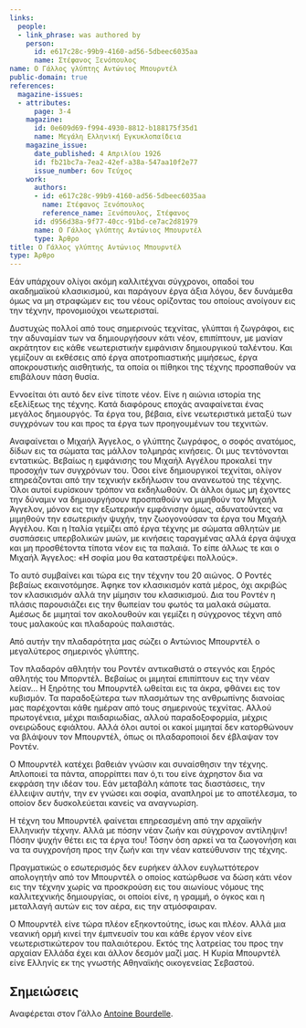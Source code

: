 ```yaml
---
links:
  people:
  - link_phrase: was authored by
    person:
      id: e617c28c-99b9-4160-ad56-5dbeec6035aa
      name: Στέφανος Ξενόπουλος
name: Ο Γάλλος γλύπτης Αντώνιος Μπουρντέλ
public-domain: true
references:
  magazine-issues:
  - attributes:
      page: 3-4
    magazine:
      id: 0e609d69-f994-4930-8812-b188175f35d1
      name: Μεγάλη Ελληνική Εγκυκλοπαίδεια
    magazine_issue:
      date_published: 4 Απριλίου 1926
      id: fb21bc7a-7ea2-42ef-a38a-547aa10f2e77
      issue_number: 6ον Τεύχος
    work:
      authors:
      - id: e617c28c-99b9-4160-ad56-5dbeec6035aa
        name: Στέφανος Ξενόπουλος
        reference_name: Ξενόπουλος, Στέφανος
      id: d956d38a-9f77-40cc-91bd-ce7ac2d81979
      name: Ο Γάλλος γλύπτης Αντώνιος Μπουρντέλ
      type: Άρθρο
title: Ο Γάλλος γλύπτης Αντώνιος Μπουρντέλ
type: Άρθρο
---
```


<main class="content" itemprop="text">
<p>Εάν υπάρχουν ολίγοι ακόμη καλλιτέχναι σύγχρονοι, οπαδοί του ακαδημαϊκού κλασικισμού, και παράγουν έργα άξια λόγου, δεν
δυνάμεθα όμως να μη στραφώμεν εις του νέους ορίζοντας του οποίους ανοίγουν εις την τέχνην, προνομιούχοι νεωτερισταί.</p>

<p>Δυστυχώς πολλοί από τους σημερινούς τεχνίτας, γλύπται ή ζωγράφοι, εις την αδυναμίαν των να δημιουργήσουν κάτι νέον,
επιπίπτουν, με μανίαν ακράτητον εις κάθε νεωτεριστικήν εμφάνισιν δημιουργικού ταλέντου. Και γεμίζουν αι εκθέσεις από
έργα αποτροπιαστικής μιμήσεως, έργα αποκρουστικής αισθητικής, τα οποία οι πίθηκοι της τέχνης προσπαθούν να επιβάλουν
πάση θυσία.</p>

<p>Εννοείται ότι αυτό δεν είνε τίποτε νέον. Είνε η αιώνια ιστορία της εξελίξεως της τέχνης. Κατά διαφόρους εποχάς
αναφαίνεται ένας μεγάλος δημιουργός. Τα έργα του, βέβαια, είνε νεωτεριστικά μεταξύ των συγχρόνων του και προς τα έργα
των προηγουμένων του τεχνιτών.</p>

<p>Αναφαίνεται ο Μιχαήλ Άγγελος, ο γλύπτης ζωγράφος, ο σοφός ανατόμος, δίδων εις τα σώματα τας μάλλον τολμηράς κινήσεις. Οι
μυς τεντόνονται εντατικώς. Βεβαίως η εμφάνισης του Μιχαήλ Αγγέλου προκαλεί την προσοχήν των συγχρόνων του. Όσοι είνε
δημιουργικοί τεχνίται, ολίγον επηρεάζονται από την τεχνικήν εκδήλωσιν του ανανεωτού της τέχνης. Όλοι αυτοί ευρίσκουν
τρόπον να εκδηλωθούν. Οι άλλοι όμως μη έχοντες την δύναμιν να δημιουργήσουν προσπαθούν να μιμηθούν τον Μιχαήλ Άγγελον,
μόνον εις την εξωτερικήν εμφάνισην όμως, αδυνατούντες να μιμηθούν την εσωτερικήν ψυχήν, την ζωογονούσαν τα έργα του
Μιχαήλ Αγγέλου. Και η Ιταλία γεμίζει από έργα τέχνης με σώματα αθλητών με συσπάσεις υπερβολικών μυών, με κινήσεις
ταραγμένας αλλά έργα άψυχα και μη προσθέτοντα τίποτα νέον εις τα παλαιά. Το είπε άλλως τε και ο Μιχαήλ Άγγελος: «Η σοφία
μου θα καταστρέψει πολλούς».</p>

<p>Το αυτό συμβαίνει και τώρα εις την τέχνην του 20 αιώνος. Ο Ροντές βεβαίως εκαινοτόμησε. Άφηκε τον κλασικισμόν κατά
μέρος, όχι ακριβώς τον κλασικισμόν αλλά την μίμησιν του κλασικισμού. Δια του Ροντέν η πλάσις παρουσιάζει εις την θωπείαν
του φωτός τα μαλακά σώματα. Αμέσως δε μιμηταί τον ακολουθούν και γεμίζει η σύγχρονος τέχνη από τους μαλακούς και
πλαδαρούς παλαιστάς.</p>

<p>Από αυτήν την πλαδαρότητα μας σώζει ο Αντώνιος Μπουρντέλ ο μεγαλύτερος σημερινός γλύπτης.</p>

<p>Τον πλαδαρόν αθλητήν του Ροντέν αντικαθιστά ο στεγνός και ξηρός αθλητής του Μπορντέλ. Βεβαίως οι μιμηταί επιπίπτουν εις
την νέαν λείαν... Η ξηρότης του Μπουρντέλ ωθείται εις τα άκρα, φθάνει εις τον κυβισμόν. Τα παραδοξώτερα των πλασμάτων
της ανθρωπίνης διανοίας μας παρέχονται κάθε ημέραν από τους σημερινούς τεχνίτας. Αλλού πρωτογένεια, μέχρι παιδαριωδίας,
αλλού παραδοξοφορμία, μέχρις ονειρώδους εφιάλτου. Αλλά όλοι αυτοί οι κακοί μιμηταί δεν κατορθώνουν να βλάψουν τον
Μπουρντέλ, όπως οι πλαδαροποιοί δεν έβλαψαν τον Ροντέν.</p>

<p>Ο Μπουρντέλ κατέχει βαθειάν γνώσιν και συναίσθησιν την τέχνης. Απλοποιεί τα πάντα, απορρίπτει παν ό,τι του είνε άχρηστον
δια να εκφράση την ιδέαν του. Εάν μεταβάλη κάποτε τας διαστάσεις, την έλλειψιν αυτήν, την εν γνώσει και σοφία, αναπληροί
με το αποτέλεσμα, το οποίον δεν δυσκολεύεται κανείς να αναγνωρίση.</p>

<p>Η τέχνη του Μπουρντέλ φαίνεται επηρεασμένη από την αρχαϊκήν Ελληνικήν τέχνην. Αλλά με πόσην νέαν ζωήν και σύγχρονον
αντίληψιν! Πόσην ψυχήν θέτει εις τα έργα του! Τόσην όση αρκεί να τα ζωογονήση και να τα συγχρονήση προς την ζωήν και την
νέαν κατεύθυνσιν της τέχνης.</p>

<p>Πραγματικώς ο εσωτερισμός δεν ευρήκεν άλλον ευγλωττότερον απολογητήν από τον Μπουρντέλ ο οποίος κατώρθωσε να δώση κάτι
νέον εις την τέχνην χωρίς να προσκρούση εις του αιωνίους νόμους της καλλιτεχνικής δημιουργίας, οι οποίοι είνε, η γραμμή,
ο όγκος και η μεταλλαγή αυτών εις τον αέρα, εις την ατμόσφαιραν.</p>

<p>Ο Μπουρντέλ είνε τώρα πλέον εξηκοντούτης, ίσως και πλέον. Αλλά μια νεανική ορμή κινεί την έμπνευσίν του και κάθε έργον
νέον είνε νεωτεριστικώτερον του παλαιότερου. Εκτός της λατρείας του προς την αρχαίαν Ελλάδα έχει και άλλον δεσμόν μαζί
μας. Η Κυρία Μπουρντέλ είνε Ελληνίς εκ της γνωστής Αθηναϊκής οικογενείας Σεβαστού.</p>
</main>
<section class="notes">
<h2>Σημειώσεις</h2>

<p>Αναφέρεται στον Γάλλο <a href="https://en.wikipedia.org/wiki/Antoine_Bourdelle">Antoine Bourdelle</a>.</p>
</section>
